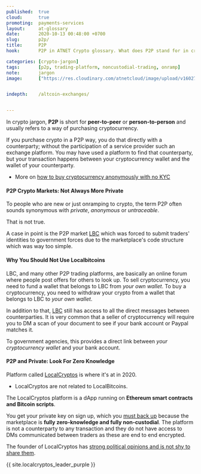 ```yaml
---
published:  true
cloud:      true
promoting:  payments-services
layout:     at-glossary
date:       2020-10-13 00:48:00 +0700
slug:       p2p/
title:      P2P
hook:       P2P in ATNET Crypto glossary. What does P2P stand for in crypto?

categories: [crypto-jargon]
tags:       [p2p, trading-platform, noncustodial-trading, onramp]
note:       jargon
image:      ["https://res.cloudinary.com/atnetcloud/image/upload/v1602732733/pexels-matheus-viana-3541916_fmydxp.jpg"]


indepth:    /altcoin-exchanges/


---
```


In crypto jargon, **P2P** is short for **peer-to-peer** or **person-to-person** and usually refers to a way of purchasing cryptocurrency.

If you purchase crypto in a P2P way, you do that directly with a counterparty; without the participation of a service provider such an exchange platform. You may have used a platform to find that counterparty, but your transaction happens between your cryptocurrency wallet and the wallet of your counterparty.

* More on [how to buy cryptocurrency anonymously with no KYC](/how-to-buy-altcoins/#fiat-anon)

#### P2P Crypto Markets: Not Always More Private

To people who are new or just onramping to crypto, the term P2P often sounds synonymous with *private*, *anonymous* or *untraceable*.

That is not true.

A case in point is the P2P market [LBC](/glossary/lbc/) which was forced to submit traders' identities to government forces due to the marketplace's code structure which was way too simple.

#### Why You Should Not Use Localbitcoins

LBC, and many other P2P trading platforms, are basically an online forum where people post offers for others to look up. To sell cryptocurrency, you need to fund a wallet that belongs to LBC from _your own wallet_. To buy a cryptocurrency, you need to withdraw your crypto from a wallet that belongs to LBC to _your own wallet_.

In addition to that, [LBC](/glossary/lbc/) still has access to all the direct messages between counterparties. It is very common that a seller of cryptocurrency will require you to DM a scan of your document to see if your bank account or Paypal matches it.

To government agencies, this provides a direct link between _your cryptocurrency wallet_ and your bank account.

#### P2P and Private: Look For Zero Knowledge

Platform called [LocalCryptos](https://bit.ly/2YD6gmA) is where it's at in 2020.

* LocalCryptos are not related to LocalBitcoins.

The LocalCryptos platform is a dApp running on **Ethereum smart contracts and Bitcoin scripts**.

You get your private key on sign up, which you [must back up](/security/backups/) because the marketplace is **fully zero-knowledge and fully non-custodial**. The platform is not a counterparty to any transaction and they do not have access to DMs communicated between traders as these are end to end encrypted.

The founder of LocalCryptos has [strong political opinions and is not shy to share them](/localcryptos-interview/).

{{ site.localcryptos_leader_purple }}
